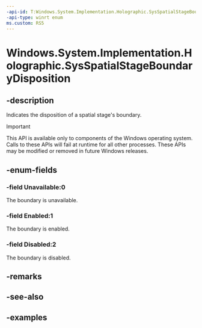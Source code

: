 ```yaml
---
-api-id: T:Windows.System.Implementation.Holographic.SysSpatialStageBoundaryDisposition
-api-type: winrt enum
ms.custom: RS5
---
```


<!-- Enumeration syntax.
public enum SysSpatialStageBoundaryDisposition : int 
-->

# Windows.System.Implementation.Holographic.SysSpatialStageBoundaryDisposition

## -description
Indicates the disposition of a spatial stage's boundary.

> [!IMPORTANT]
> This API is available only to components of the Windows operating system.  Calls to these APIs will fail at runtime for all other processes.  These APIs may be modified or removed in future Windows releases.

## -enum-fields
### -field Unavailable:0
The boundary is unavailable.

### -field Enabled:1
The boundary is enabled.

### -field Disabled:2
The boundary is disabled.

## -remarks

## -see-also

## -examples

